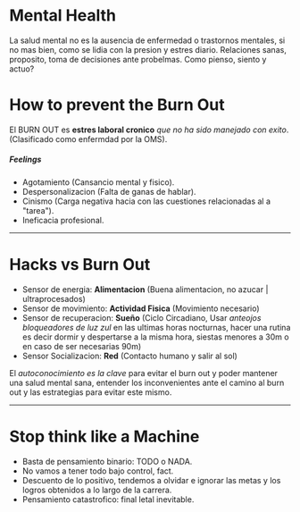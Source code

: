 # Mental Health 

La salud mental no es la ausencia de enfermedad o trastornos mentales, si no mas bien, como se lidia con la presion y estres diario. Relaciones sanas, proposito, toma de decisiones ante probelmas. Como pienso, siento y actuo? 

# How to prevent the Burn Out

El BURN OUT es **estres laboral cronico** *que no ha sido manejado con exito*. (Clasificado como enfermdad por la OMS).
##### Feelings

- Agotamiento (Cansancio mental y fisico).
- Despersonalizacion (Falta de ganas de hablar).
- Cinismo (Carga negativa hacia con las cuestiones relacionadas al a "tarea").
- Ineficacia profesional.

---
# Hacks vs Burn Out

- Sensor de energia: **Alimentacion** (Buena alimentacion, no azucar | ultraprocesados)
- Sensor de movimiento: **Actividad Fisica** (Movimiento necesario)
- Sensor de recuperacion: **Sueño** (Ciclo Circadiano, Usar *anteojos bloqueadores de luz zul* en las ultimas horas nocturnas, hacer una rutina es decir dormir y despertarse a la misma hora, siestas menores a 30m o en caso de ser necesarias 90m)
- Sensor Socializacion: **Red** (Contacto humano y salir al sol)

El *autoconocimiento es la clave* para evitar el burn out y poder mantener una salud mental sana, entender los inconvenientes ante el camino al burn out y las estrategias para evitar este mismo.



---
# Stop think like a Machine

- Basta de pensamiento binario: TODO o NADA. 
- No vamos a tener todo bajo control, fact.
- Descuento de lo positivo, tendemos a olvidar e ignorar las metas y los logros obtenidos a lo largo de la carrera.
- Pensamiento catastrofico: final letal inevitable.

